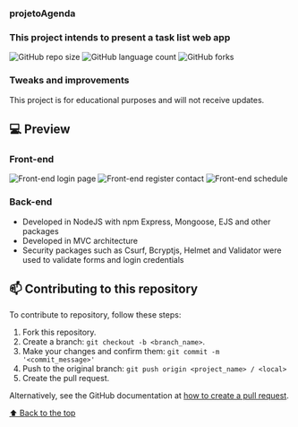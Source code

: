 ### projetoAgenda

### This project intends to present a task list web app

![GitHub repo size](https://img.shields.io/github/repo-size/devDudu-21/projetoAgenda?style=for-the-badge)
![GitHub language count](https://img.shields.io/github/languages/count/devDudu-21/projetoAgenda?style=for-the-badge)
![GitHub forks](https://img.shields.io/github/forks/devDudu-21/projetoAgenda?style=for-the-badge)

### Tweaks and improvements

This project is for educational purposes and will not receive updates.

## 💻 Preview

### Front-end

<img src="https://media.discordapp.net/attachments/1172592799691067393/1172632393681735803/image.png?ex=65610605&is=654e9105&hm=b5df5dcd457114d655cbeba5c849e400cf2fed38ee8818f5c44eb6d23af0a67d&=&width=1440&height=662" alt="Front-end login page">

<img src="https://media.discordapp.net/attachments/1172592799691067393/1172632323582337174/image.png?ex=656105f4&is=654e90f4&hm=5ac03a3b29450df63525403ec75d80fc3408a03e634bf83a2992b956c985cb9f&=&width=1440&height=662" alt="Front-end register contact">

<img src="https://media.discordapp.net/attachments/1172592799691067393/1172632243114627192/image.png?ex=656105e1&is=654e90e1&hm=8f2634e7fc84edc20fbc2fe8ebe6b26643f9185eba3b73b0d35bd2835d453327&=&width=1437&height=662" alt="Front-end schedule">


### Back-end
- Developed in NodeJS with npm Express, Mongoose, EJS and other packages
- Developed in MVC architecture
- Security packages such as Csurf, Bcryptjs, Helmet and Validator were used to validate forms and login credentials


## 📫 Contributing to this repository

To contribute to repository, follow these steps:

1. Fork this repository.
2. Create a branch: `git checkout -b <branch_name>`.
3. Make your changes and confirm them: `git commit -m '<commit_message>'`
4. Push to the original branch: `git push origin <project_name> / <local>`
5. Create the pull request.

Alternatively, see the GitHub documentation at [how to create a pull request](https://help.github.com/en/github/collaborating-with-issues-and-pull-requests/creating-a-pull-request).

[⬆ Back to the top](#projetoAgenda)<br>
